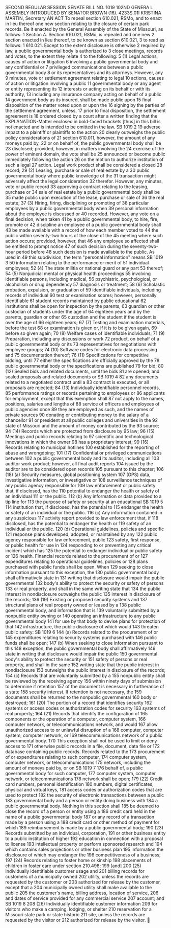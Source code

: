 SECOND REGULAR SESSION
SENATE BILL NO. 1019
102ND GENERA L ASSEMBLY
INTRODUCED BY SENATOR BROWN (16).
4233S.01I KRISTINA MARTIN, Secretary
AN ACT
To repeal section 610.021, RSMo, and to enact in lieu thereof one new section relating to the
closure of certain park records.
Be it enacted by the General Assembly of the State of Missouri, as follows:
1 Section A. Section 610.021, RSMo, is repealed and one new
2 section enacted in lieu thereof, to be known as section 610.021,
3 to read as follows:
1 610.021. Except to the extent disclosure is otherwise
2 required by law, a public governmental body is authorized to
3 close meetings, records and votes, to the extent they relate
4 to the following:
5 (1) Legal actions, causes of action or litigation
6 involving a public governmental body and any confidential or
7 privileged communications between a public governmental body
8 or its representatives and its attorneys. However, any
9 minutes, vote or settlement agreement relating to legal
10 actions, causes of action or litigation involving a public
11 governmental body or any agent or entity representing its
12 interests or acting on its behalf or with its authority,
13 including any insurance company acting on behalf of a public
14 government body as its insured, shall be made public upon
15 final disposition of the matter voted upon or upon the
16 signing by the parties of the settlement agreement, unless,
17 prior to final disposition, the settlement agreement is
18 ordered closed by a court after a written finding that the
EXPLANATION-Matter enclosed in bold-faced brackets [thus] in this bill is not enacted
and is intended to be omitted in the law.
SB 1019 2
19 adverse impact to a plaintiff or plaintiffs to the action
20 clearly outweighs the public policy considerations of
21 section 610.011, however, the amount of any moneys paid by,
22 or on behalf of, the public governmental body shall be
23 disclosed; provided, however, in matters involving the
24 exercise of the power of eminent domain, the vote shall be
25 announced or become public immediately following the action
26 on the motion to authorize institution of such a legal
27 action. Legal work product shall be considered a closed
28 record;
29 (2) Leasing, purchase or sale of real estate by a
30 public governmental body where public knowledge of the
31 transaction might adversely affect the legal consideration
32 therefor. However, any minutes, vote or public record
33 approving a contract relating to the leasing, purchase or
34 sale of real estate by a public governmental body shall be
35 made public upon execution of the lease, purchase or sale of
36 the real estate;
37 (3) Hiring, firing, disciplining or promoting of
38 particular employees by a public governmental body when
39 personal information about the employee is discussed or
40 recorded. However, any vote on a final decision, when taken
41 by a public governmental body, to hire, fire, promote or
42 discipline an employee of a public governmental body shall
43 be made available with a record of how each member voted to
44 the public within seventy-two hours of the close of the
45 meeting where such action occurs; provided, however, that
46 any employee so affected shall be entitled to prompt notice
47 of such decision during the seventy-two-hour period before
48 such decision is made available to the public. As used in
49 this subdivision, the term "personal information" means
SB 1019 3
50 information relating to the performance or merit of
51 individual employees;
52 (4) The state militia or national guard or any part
53 thereof;
54 (5) Nonjudicial mental or physical health proceedings
55 involving identifiable persons, including medical,
56 psychiatric, psychological, or alcoholism or drug dependency
57 diagnosis or treatment;
58 (6) Scholastic probation, expulsion, or graduation of
59 identifiable individuals, including records of individual
60 test or examination scores; however, personally identifiable
61 student records maintained by public educational
62 institutions shall be open for inspection by the parents,
63 guardian or other custodian of students under the age of
64 eighteen years and by the parents, guardian or other
65 custodian and the student if the student is over the age of
66 eighteen years;
67 (7) Testing and examination materials, before the test
68 or examination is given or, if it is to be given again,
69 before so given again;
70 (8) Welfare cases of identifiable individuals;
71 (9) Preparation, including any discussions or work
72 product, on behalf of a public governmental body or its
73 representatives for negotiations with employee groups;
74 (10) Software codes for electronic data processing and
75 documentation thereof;
76 (11) Specifications for competitive bidding, until
77 either the specifications are officially approved by the
78 public governmental body or the specifications are published
79 for bid;
80 (12) Sealed bids and related documents, until the bids
81 are opened; and sealed proposals and related documents or
SB 1019 4
82 any documents related to a negotiated contract until a
83 contract is executed, or all proposals are rejected;
84 (13) Individually identifiable personnel records,
85 performance ratings or records pertaining to employees or
86 applicants for employment, except that this exemption shall
87 not apply to the names, positions, salaries and lengths of
88 service of officers and employees of public agencies once
89 they are employed as such, and the names of private sources
90 donating or contributing money to the salary of a chancellor
91 or president at all public colleges and universities in the
92 state of Missouri and the amount of money contributed by the
93 source;
94 (14) Records which are protected from disclosure by
95 law;
96 (15) Meetings and public records relating to
97 scientific and technological innovations in which the owner
98 has a proprietary interest;
99 (16) Records relating to municipal hotlines
100 established for the reporting of abuse and wrongdoing;
101 (17) Confidential or privileged communications between
102 a public governmental body and its auditor, including all
103 auditor work product; however, all final audit reports
104 issued by the auditor are to be considered open records
105 pursuant to this chapter;
106 (18) (a) Security measures, global positioning system
107 (GPS) data, investigative information, or investigative or
108 surveillance techniques of any public agency responsible for
109 law enforcement or public safety that, if disclosed, has the
110 potential to endanger the health or safety of an individual
111 or the public.
112 (b) Any information or data provided to a tip line for
113 the purpose of safety or security at an educational
SB 1019 5
114 institution that, if disclosed, has the potential to
115 endanger the health or safety of an individual or the public.
116 (c) Any information contained in any suspicious
117 activity report provided to law enforcement that, if
118 disclosed, has the potential to endanger the health or
119 safety of an individual or the public.
120 (d) Operational guidelines, policies and specific
121 response plans developed, adopted, or maintained by any
122 public agency responsible for law enforcement, public
123 safety, first response, or public health for use in
124 responding to or preventing any critical incident which has
125 the potential to endanger individual or public safety or
126 health. Financial records related to the procurement of or
127 expenditures relating to operational guidelines, policies or
128 plans purchased with public funds shall be open. When
129 seeking to close information pursuant to this exception, the
130 public governmental body shall affirmatively state in
131 writing that disclosure would impair the public governmental
132 body's ability to protect the security or safety of persons
133 or real property, and shall in the same writing state that
134 the public interest in nondisclosure outweighs the public
135 interest in disclosure of the records;
136 (19) Existing or proposed security systems and
137 structural plans of real property owned or leased by a
138 public governmental body, and information that is
139 voluntarily submitted by a nonpublic entity owning or
140 operating an infrastructure to any public governmental body
141 for use by that body to devise plans for protection of that
142 infrastructure, the public disclosure of which would
143 threaten public safety:
SB 1019 6
144 (a) Records related to the procurement of or
145 expenditures relating to security systems purchased with
146 public funds shall be open;
147 (b) When seeking to close information pursuant to this
148 exception, the public governmental body shall affirmatively
149 state in writing that disclosure would impair the public
150 governmental body's ability to protect the security or
151 safety of persons or real property, and shall in the same
152 writing state that the public interest in nondisclosure
153 outweighs the public interest in disclosure of the records;
154 (c) Records that are voluntarily submitted by a
155 nonpublic entity shall be reviewed by the receiving agency
156 within ninety days of submission to determine if retention
157 of the document is necessary in furtherance of a state
158 security interest. If retention is not necessary, the
159 documents shall be returned to the nonpublic governmental
160 body or destroyed;
161 (20) The portion of a record that identifies security
162 systems or access codes or authorization codes for security
163 systems of real property;
164 (21) Records that identify the configuration of
165 components or the operation of a computer, computer system,
166 computer network, or telecommunications network, and would
167 allow unauthorized access to or unlawful disruption of a
168 computer, computer system, computer network, or
169 telecommunications network of a public governmental body.
170 This exception shall not be used to limit or deny access to
171 otherwise public records in a file, document, data file or
172 database containing public records. Records related to the
173 procurement of or expenditures relating to such computer,
174 computer system, computer network, or telecommunications
175 network, including the amount of moneys paid by, or on
SB 1019 7
176 behalf of, a public governmental body for such computer,
177 computer system, computer network, or telecommunications
178 network shall be open;
179 (22) Credit card numbers, personal identification
180 numbers, digital certificates, physical and virtual keys,
181 access codes or authorization codes that are used to protect
182 the security of electronic transactions between a public
183 governmental body and a person or entity doing business with
184 a public governmental body. Nothing in this section shall
185 be deemed to close the record of a person or entity using a
186 credit card held in the name of a public governmental body
187 or any record of a transaction made by a person using a
188 credit card or other method of payment for which
189 reimbursement is made by a public governmental body;
190 (23) Records submitted by an individual, corporation,
191 or other business entity to a public institution of higher
192 education in connection with a proposal to license
193 intellectual property or perform sponsored research and
194 which contains sales projections or other business plan
195 information the disclosure of which may endanger the
196 competitiveness of a business;
197 (24) Records relating to foster home or kinship
198 placements of children in foster care under section 210.498;
199 [and]
200 (25) Individually identifiable customer usage and
201 billing records for customers of a municipally owned
202 utility, unless the records are requested by the customer or
203 authorized for release by the customer, except that a
204 municipally owned utility shall make available to the public
205 the customer's name, billing address, location of service,
206 and dates of service provided for any commercial service
207 account; and
SB 1019 8
208 (26) Individually identifiable customer information
209 for visitors who make a camping, lodging, or shelter
210 reservation for a Missouri state park or state historic
211 site, unless the records are requested by the visitor or
212 authorized for release by the visitor.
